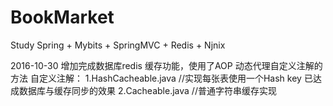 # BookMarket
Study Spring + Mybits + SpringMVC + Redis + Njnix

2016-10-30
增加完成数据库redis 缓存功能，使用了AOP 动态代理自定义注解的方法
自定义注解：
1.HashCacheable.java  //实现每张表使用一个Hash key 已达成数据库与缓存同步的效果
2.Cacheable.java      //普通字符串缓存实现
